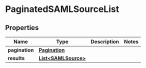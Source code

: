 

# PaginatedSAMLSourceList


## Properties

| Name | Type | Description | Notes |
|------------ | ------------- | ------------- | -------------|
|**pagination** | [**Pagination**](Pagination.md) |  |  |
|**results** | [**List&lt;SAMLSource&gt;**](SAMLSource.md) |  |  |




